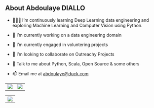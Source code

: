 <h2> About Abdoulaye DIALLO </h2>  

- 👨🏽‍💻 I’m continuously learning Deep Learning data engineering and exploring Machine Learning and Computer Vision using Python.

- 🔭 I’m currently working on a data engineering domain

- 🌱 I’m currently engaged in voluntering projects

- 👋 I’m looking to collaborate on Outreachy Projects

- 💬 Talk to me about Python, Scala, Open Source & some others

- 📫 Email me at <a href="mailto:abdoulaye@duck.com">abdoulaye@duck.com</a>


<table>
  <tr class="noborder">
    <td>
      <img src="https://github-readme-stats.vercel.app/api?username=abdoulsn&show_icons=true&include_all_commits=true&count_private=true&hide_border=true&theme=algolia"   />
    </td>
    <td>
      <img src=https://github-readme-streak-stats.herokuapp.com?user=abdoulsn&theme=react&hide_border=true&date_format=j%20M%5B%20Y%5D />
    </td>                      
   </tr>
</table>


<table>
  <tr class="noborder">
    <td>
      <img src="https://activity-graph.herokuapp.com/graph?username=abdoulsn&theme=react-dark&hide_border=true" />
    </td>
  </tr>
</table>
